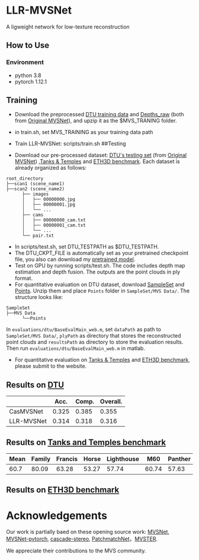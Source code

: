 # LLR-MVSNet
A ligweight network for low-texture reconstruction

## How to Use

### Environment

* python 3.8
* pytorch 1.12.1

## Training
* Download the preprocessed [DTU training data](https://drive.google.com/file/d/1eDjh-_bxKKnEuz5h-HXS7EDJn59clx6V/view) and [Depths_raw](https://virutalbuy-public.oss-cn-hangzhou.aliyuncs.com/share/cascade-stereo/CasMVSNet/dtu_data/dtu_train_hr/Depths_raw.zip) (both from [Original MVSNet](https://github.com/YoYo000/MVSNet)), and upzip it as the $MVS_TRANING  folder.

* in train.sh, set MVS_TRAINING as your training data path
* Train LLR-MVSNet: scripts/train.sh
##Testing
* Download our pre-processed dataset: [DTU's testing set](https://drive.google.com/open?id=135oKPefcPTsdtLRzoDAQtPpHuoIrpRI_) (from [Original MVSNet](https://github.com/YoYo000/MVSNet)) ,[Tanks & Temples](https://drive.google.com/file/d/1gAfmeoGNEFl9dL4QcAU4kF0BAyTd-r8Z/view?usp=sharing) and
  [ETH3D benchmark](https://polybox.ethz.ch/index.php/s/pmTGWobErOnhEg0). Each dataset is already organized as follows:
```
root_directory
├──scan1 (scene_name1)
├──scan2 (scene_name2) 
      ├── images                 
      │   ├── 00000000.jpg       
      │   ├── 00000001.jpg       
      │   └── ...                
      ├── cams                   
      │   ├── 00000000_cam.txt   
      │   ├── 00000001_cam.txt   
      │   └── ...                
      └── pair.txt  
```
* In scripts/test.sh, set DTU_TESTPATH as $DTU_TESTPATH.
* The DTU_CKPT_FILE is automatically set as your pretrained checkpoint file, you also can download my [pretrained model](https://github.com/wln19/LLR-MVSNet/releases/tag/untagged-9cef44081aab944010f9).
* Test on GPU by running scripts/test.sh. The code includes depth map estimation and depth fusion. The outputs are the point clouds in ply format.
* For quantitative evaluation on DTU dataset, download [SampleSet](http://roboimagedata.compute.dtu.dk/?page_id=36) and
  [Points](http://roboimagedata.compute.dtu.dk/?page_id=36). Unzip them and place `Points` folder in `SampleSet/MVS Data/`.
  The structure looks like:
```
SampleSet
├──MVS Data
      └──Points
```
In `evaluations/dtu/BaseEvalMain_web.m`, set `dataPath` as path to `SampleSet/MVS Data/`, `plyPath` as directory that
stores the reconstructed point clouds and `resultsPath` as directory to store the evaluation results. Then run
`evaluations/dtu/BaseEvalMain_web.m` in matlab.
* For quantitative evaluation on [Tanks & Temples](https://www.tanksandtemples.org/) and [ETH3D benchmark](https://www.eth3d.net/), please submit to the website.
## Results on [DTU](https://github.com/wln19/LLR-MVSNet/releases/tag/untagged-053762780df6948a2ece)
|             | Acc.   | Comp.  | Overall. |
|-------------|--------|--------|----------|
| CasMVSNet   | 0.325  | 0.385  | 0.355    |
| LLR-MVSNet  | 0.314  | 0.318  | 0.316    |

## Results on [Tanks and Temples benchmark](https://github.com/wln19/LLR-MVSNet/releases/tag/untagged-d62f43a5dc4ab5df13d4)

| Mean   | Family | Francis | Horse  | Lighthouse | M60    | Panther | Playground | Train |
|--------|--------|---------|--------|------------|--------|---------|------------|-------|
| 60.7   | 80.09  | 63.28   | 53.27  |   57.74	  | 60.74  |  57.63  |   54.93	  | 57.91 |

## Results on [ETH3D benchmark](https://github.com/wln19/LLR-MVSNet/releases/tag/untagged-01717efc37236fdbb682)
# Acknowledgements
Our work is partially baed on these opening source work: [MVSNet](https://github.com/YoYo000/MVSNet), [MVSNet-pytorch](https://github.com/xy-guo/MVSNet_pytorch), [cascade-stereo](https://github.com/YoYo000/MVSNet), [PatchmatchNet](https://github.com/FangjinhuaWang/PatchmatchNet)，[MVSTER](https://github.com/JeffWang987/MVSTER).

We appreciate their contributions to the MVS community.
